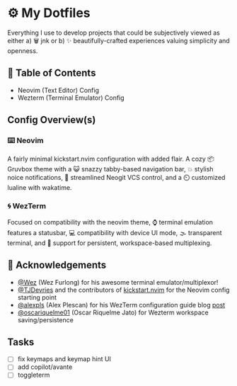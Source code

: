 # ⚙️ My Dotfiles

Everything I use to develop projects that could be subjectively viewed as either a) 🗑️ jnk or b) ✨ beautifully-crafted experiences valuing simplicity and openness. 

## 📖 Table of Contents

- Neovim (Text Editor) Config
- Wezterm (Terminal Emulator) Config

## Config Overview(s)

### ⌨️ Neovim

A fairly minimal kickstart.nvim configuration with added flair. A cozy 📦 Gruvbox theme with a 😺 snazzy tabby-based navigation bar, 💥 stylish noice notifications, 💽 streamlined Neogit VCS control, and a ⏲️ customized lualine with wakatime. 

### 🌀 WezTerm

Focused on compatibility with the neovim theme, ⌚ terminal emulation features a statusbar, 💻 compatibility with device UI mode, 🌫️ transparent terminal, and 💾 support for persistent, workspace-based multiplexing.

## 🙌 Acknowledgements

- [@Wez](https://github.com/wez) (Wez Furlong) for his awesome terminal emulator/multiplexor!
- [@TJDevries](https://github.com/tjdevries) and the contributors of [kickstart.nvim](https://github.com/nvim-lua/kickstart.nvim) for the Neovim config starting point
- [@alexpls](https://github.com/alexpls) (Alex Plescan) for his WezTerm configuration guide blog [post](https://alexplescan.com/posts/2024/08/10/wezterm/#configuring-appearance)
- [@oscariquelme01](https://github.com/oscariquelme01) (Oscar Riquelme Jato) for Wezterm workspace saving/persistence

## Tasks

- [ ] fix keymaps and keymap hint UI
- [ ] add copilot/avante
- [ ] toggleterm
